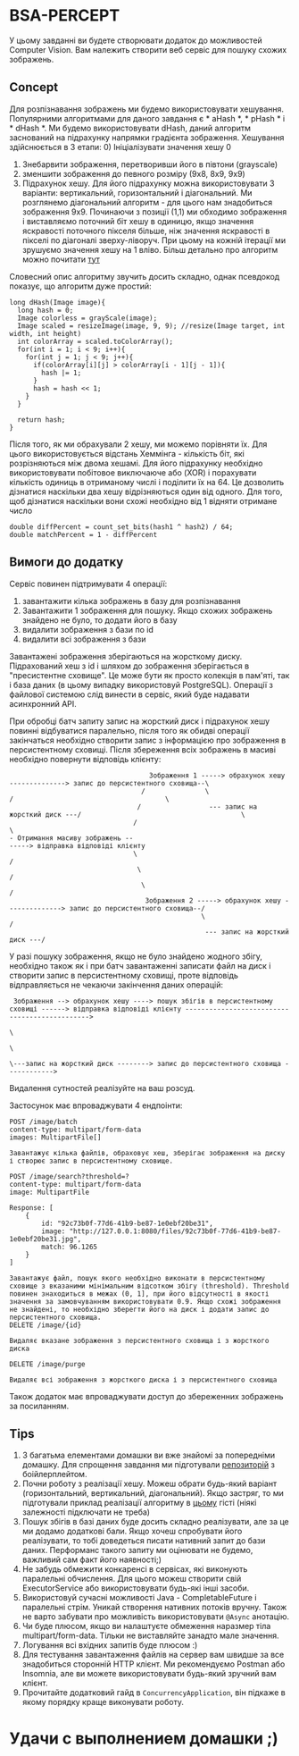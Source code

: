 # BSA-PERCEPT
У цьому завданні ви будете створювати додаток до можливостей Computer Vision. Вам належить створити веб сервіс для пошуку схожих зображень.

## Concept

Для розпізнавання зображень ми будемо використовувати хешування. Популярними алгоритмами для даного завдання є * aHash *, * pHash * і * dHash *. Ми будемо використовувати dHash, даний алгоритм заснований на підрахунку напрямки градієнта зображення.
Хешування здійснюється в 3 етапи:
0) Ініціалізувати значення хешу 0
1) Знебарвити зображення, перетворивши його в півтони (grayscale)
2) зменшити зображення до певного розміру (9x8, 8x9, 9x9)
3) Підрахунок хешу. Для його підрахунку можна використовувати 3 варіанти: вертикальний, горизонтальний і діагональний.
Ми розглянемо діагональний алгоритм - для цього нам знадобиться зображення 9х9. Починаючи з позиції (1,1) ми обходимо зображення і виставляємо поточний біт хешу в одиницю, якщо значення яскравості поточного пікселя більше, ніж значення яскравості в пікселі по діагоналі зверху-ліворуч. При цьому на кожній ітерації ми зрушуємо значення хешу на 1 вліво.
Більш детально про алгоритм можно почитати [тут](http://hackerfactor.com/blog/?/archives/529-Kind-of-Like-That.html)

Словесний опис алгоритму звучить досить складно, однак псевдокод показує, що алгоритм дуже простий:

```
long dHash(Image image){
  long hash = 0;
  Image colorless = grayScale(image);
  Image scaled = resizeImage(image, 9, 9); //resize(Image target, int width, int height)
  int colorArray = scaled.toColorArray();
  for(int i = 1; i < 9; i++){
    for(int j = 1; j < 9; j++){
      if(colorArray[i][j] > colorArray[i - 1][j - 1]){
        hash |= 1;
      }
      hash = hash << 1;
    }
  }

  return hash;  
}
```

Після того, як ми обрахували 2 хешу, ми можемо порівняти їх. Для цього використовується відстань Хеммінга - кількість біт, які розрізняються між двома хешамі. Для його підрахунку необхідно використовувати побітовое виключаюче або (XOR) і порахувати кількість одиниць в отриманому числі і поділити їх на 64. Це дозволить дізнатися наскільки два хешу відрізняються один від одного. Для того, щоб дізнатися наскільки вони схожі необхідно від 1 відняти отримане число
```
double diffPercent = count_set_bits(hash1 ^ hash2) / 64;
double matchPercent = 1 - diffPercent
```

## Вимоги до додатку

Сервіс повинен підтримувати 4 операції:
1) завантажити кілька зображень в базу для розпізнавання
2) Завантажити 1 зображення для пошуку. Якщо схожих зображень знайдено не було, то додати його в базу
3) видалити зображення з бази по id
4) видалити всі зображення з бази

Завантажені зображення зберігаються на жорсткому диску. Підрахований хеш з id і шляхом до зображення зберігається в "пресистентне сховище".
Це може бути як просто колекція в пам'яті, так і база даних (в цьому випадку використовуй PostgreSQL).
Операції з файлової системою слід винести в сервіс, який буде надавати асинхронний API.

При обробці батч запиту запис на жорсткий диск і підрахунок хешу повинні відбуватися паралельно, після того як обидві операції закінчаться необхідно створити запис з інформацією про зображення в персистентному сховищі. Після збереження всіх зображень в масиві необхідно повернути відповідь клієнту:
```
                                   Зображення 1 -----> обрахунок хешу --------------> запис до персистентного сховища--\ 
                                 /               \                               /                                      \                   
                                /                 --- запис на жорсткий диск ---/                                        \
                               /                                                                                          \
- Отримання масиву зображень --                                                                                           -----> відправка відповіді клієнту
                               \                                                                                         /
                                \                                                                                       /
                                 \                                                                                     /
                                  Зображення 2 -----> обрахунок хешу --------------> запис до персистентного сховища--/ 
                                                \                               /
                                                 --- запис на жорсткий диск ---/
``` 

У разі пошуку зображення, якщо не було знайдено жодного збігу, необхідно також як і при батч завантаженні записати файл на диск і створити запис в персистентному сховищі, проте відповідь відправляється не чекаючи закінчення даних операцій:
```
 Зображення --> обрахунок хешу ----> пошук збігів в персистентному сховищі ------> відправка відповіді клієнту ---------------------------------------------->
                                                                          \
                                                                           \                                                                                                                                                         
                                                                            \---запис на жорсткий диск --------> запис до персистентного сховища ------------>
```

Видалення сутностей реалізуйте на ваш розсуд.

Застосунок має впроваджувати 4 ендпоінти:
```
POST /image/batch
content-type: multipart/form-data
images: MultipartFile[]

Завантажує кілька файлів, обраховує хеш, зберігає зображення на диску і створює запис в персистентному сховище.

POST /image/search?threshold=?
content-type: multipart/form-data
image: MultipartFile

Response: [
    {
        id: "92c73b0f-77d6-41b9-be87-1e0ebf20be31",
        image: "http://127.0.0.1:8080/files/92c73b0f-77d6-41b9-be87-1e0ebf20be31.jpg",
        match: 96.1265
    }
]

Завантажує файл, пошук якого необхідно виконати в персистентному сховище з вказаними мінімальним відсотком збігу (threshold). Threshold повинен знаходиться в межах (0, 1], при його відсутності в якості значення за замовчуванням використовувати 0.9. Якщо схожі зображення не знайдені, то необхідно зберегти його на диск і додати запис до персистентного сховища.
DELETE /image/{id}

Видаляє вказане зображення з персистентного сховища і з жорсткого диска

DELETE /image/purge

Видаляє всі зображення з жорсткого диска і з персистентного сховища
```

Також додаток має впроваджувати доступ до збереженних зображень за посиланням.

## Tips
1) З багатьма елементами домашки ви вже знайомі за попередніми домашку. Для спрощення завдання ми підготували [репозиторій](https://github.com/klesogor/bsa-java-concurrency-template) з боійлерплейтом.
2) Почни роботу з реалізації хешу. Можеш обрати будь-який варіант (горизонтальний, вертикальний, діагональний). Якщо застряг, то ми підготували приклад реалізації алгоритму в [цьому](https://gist.github.com/klesogor/0254ec5cf61067b9d7afba8e58d0b02e) гісті (ніякі залежності підключати не треба)
3) Пошук збігів в базі даних буде досить складно реалізувати, але за це ми додамо додаткові бали. Якщо хочеш спробувати його реалізувати, то тобі доведеться писати нативний запит до бази даних. Перформанс такого запиту ми оцінювати не будемо, важливий сам факт його наявності;)
4) Не забудь обмежити конкаренсі в сервісах, які виконують паралельні обчислення. Для цього можеш створити свій ExecutorService або використовувати будь-які інші засоби.
5) Використовуй сучасні можливості Java - CompletableFuture і паралельні стрім. Уникай створення нативних потоків вручну. Також не варто забувати про можливість використовувати `@Async` анотацію.
6) Чи буде плюсом, якщо ви налаштуєте обмеження наразмер тіла multipart/form-data. Тільки не виставляйте занадто мале значення.
7) Логування всі вхідних запитів буде плюсом :)
8) Для тестування завантаження файлів на сервер вам швидше за все знадобиться сторонній HTTP клієнт. Ми рекомендуємо Postman або Insomnia, але ви можете використовувати будь-який зручний вам клієнт.
9) Прочитайте додатковий гайд в `ConcurrencyApplication`, він підкаже в якому порядку краще виконувати роботу.

# Удачи с выполнением домашки ;)